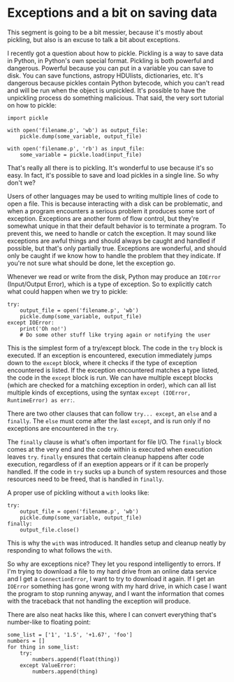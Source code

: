 # Exceptions and a bit on saving data

This segment is going to be a bit messier, because it's mostly about pickling, but also is an excuse to talk a bit about exceptions.

I recently got a question about how to pickle. Pickling is a way to save data in Python, in Python's own special format. Pickling is both powerful and dangerous. Powerful because you can put in a variable you can save to disk. You can save functions, astropy HDUlists, dictionaries, etc. It's dangerous because pickles contain Python bytecode, which you can't read and will be run when the object is unpickled. It's possible to have the unpickling process do something malicious. That said, the very sort tutorial on how to pickle:

```
import pickle

with open('filename.p', 'wb') as output_file:
    pickle.dump(some_variable, output_file)

with open('filename.p', 'rb') as input_file:
    some_variable = pickle.load(input_file)
```

That's really all there is to pickling. It's wonderful to use because it's so easy. In fact, it's possible to save and load pickles in a single line. So why don't we?

Users of other languages may be used to writing multiple lines of code to open a file. This is because interacting with a disk can be problematic, and when a program encounters a serious problem it produces some sort of exception. Exceptions are another form of flow control, but they're somewhat unique in that their default behavior is to terminate a program. To prevent this, we need to handle or catch the exception. It may sound like exceptions are awful things and should always be caught and handled if possible, but that's only partially true. Exceptions are wonderful, and should only be caught if we know how to handle the problem that they indicate. If you're not sure what should be done, let the exception go.

Whenever we read or write from the disk, Python may produce an `IOError` (Input/Output Error), which is a type of exception. So to explicitly catch what could happen when we try to pickle:
```
try:
    output_file = open('filename.p', 'wb')
    pickle.dump(some_variable, output_file)
except IOError:
    print('Oh no!')
    # Do some other stuff like trying again or notifying the user
```

This is the simplest form of a try/except block. The code in the `try` block is executed. If an exception is encountered, execution immediately jumps down to the `except` block, where it checks if the type of exception encountered is listed. If the exception encountered matches a type listed, the code in the `except` block is run. We can have multiple except blocks (which are checked for a matchiing exception in order), which can all list multiple kinds of exceptions, using the syntax `except (IOError, RuntimeError) as err:`.

There are two other clauses that can follow `try... except`, an `else` and a `finally`. The `else` must come after the last `except`, and is run only if no exceptions are encountered in the `try`.

The `finally` clause is what's often important for file I/O. The `finally` block comes at the very end and the code within is executed when execution leaves `try`. `finally` ensures that certain cleanup happens after code execution, regardless of if an exeption appears or if it can be properly handled. If the code in `try` sucks up a bunch of system resources and those resources need to be freed, that is handled in `finally`.

A proper use of pickling without a `with` looks like:
```
try:
    output_file = open('filename.p', 'wb')
    pickle.dump(some_variable, output_file)
finally:
    output_file.close()
```

This is why the `with` was introduced. It handles setup and cleanup neatly by responding to what follows the `with`.

So why are exceptions nice? They let you respond intelligently to errors. If I'm trying to download a file to my hard drive from an online data service and I get a `ConnectionError`, I want to try to download it again. If I get an `IOError` something has gone wrong with my hard drive, in which case I want the program to stop running anyway, and I want the information that comes with the traceback that not handling the exception will produce.

There are also neat hacks like this, where I can convert everything that's number-like to floating point:
```
some_list = ['1', '1.5', '+1.67', 'foo']
numbers = []
for thing in some_list:
    try:
        numbers.append(float(thing))
    except ValueError:
        numbers.append(thing)
```
